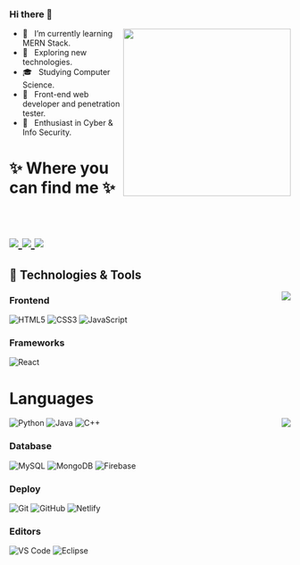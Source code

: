### Hi there 👋
 <img align="right" width= "300px" height="300px" src="https://github.com/abhi7889/abhi7889/assets/91309664/8f374582-0878-4864-8d23-7611847e43ab" >
 
- 🔭 &nbsp; I’m currently learning MERN Stack.
- 🤔 &nbsp; Exploring new technologies.
- 🎓 &nbsp; Studying Computer Science.
- 💼 &nbsp; Front-end web developer and penetration tester.
- 🌱 &nbsp; Enthusiast in Cyber & Info Security.


<h1 align="left">
✨ Where you can find me ✨
  
<p align="left">
  <br/>
  <a href="[https://www.linkedin.com/in/abhishek-sharma-0b4013207/](https://www.linkedin.com/in/vadrevu-vinay-kumar-a4295a208/)">
    <img src="https://img.shields.io/badge/LinkedIn-%230077B5.svg?&style=flat-square&logo=linkedin&logoColor=white">
  </a>
  
  <a href="https://github.com/vinay5916">
    <img src="https://img.shields.io/badge/Github-%230A0A0A.svg?&style=flat-square&logo=Github&logoColor=white">
    

  </a>

 
  <a href="https://www.instagram.com/avenger5916">
    <img src="https://img.shields.io/badge/Instagram-%23E4405F.svg?&style=flat-square&logo=instagram&logoColor=white">
  </a>

</p>


</h1>

## 🔧 Technologies & Tools

<img align="right"  src="https://github-readme-stats.vercel.app/api/top-langs/?username=vinay5916&theme=dracula">

### Frontend

![HTML5](https://img.shields.io/badge/-HTML5-%23E44D27?style=flat-square&logo=html5&logoColor=ffffff)
![CSS3](https://img.shields.io/badge/-CSS3-%231572B6?style=flat-square&logo=css3)
![JavaScript](https://img.shields.io/badge/-JavaScript-black?style=flat-square&logo=javascript)

### Frameworks

<!---![Nodejs](https://img.shields.io/badge/-Nodejs-black?style=flat-square&logo=Node.js)--->
![React](https://img.shields.io/badge/-React-%23282C34?style=flat-square&logo=react)



# Languages

<img align="right"   src="https://github-readme-stats.vercel.app/api?username=vinay5916&theme=github_dark&show_icons=true">

  ![Python](https://img.shields.io/badge/-Python-333333?style=flat&logo=python)
  ![Java](https://img.shields.io/badge/-Java-333333?style=flat&logo=Java&logoColor=007396)
  ![C++](https://img.shields.io/badge/-C++-333333?style=flat&logo=C%2B%2B&logoColor=00599C)



### Database

![MySQL](https://img.shields.io/badge/-MySQL-black?style=flat-square&logo=mysql)
![MongoDB](https://img.shields.io/badge/-MongoDB-black?style=flat-square&logo=mongodb)
![Firebase](https://img.shields.io/badge/-Firebase-FFA611?style=flat&logo=firebase&logoColor=FFFFFF)



### Deploy

![Git](https://img.shields.io/badge/-Git-black?style=flat-square&logo=git)
![GitHub](https://img.shields.io/badge/-GitHub-181717?style=flat-square&logo=github)
![Netlify](https://img.shields.io/badge/-Netlify-000000?style=flat-square&logo=netlify)

### Editors

![VS Code](http://img.shields.io/badge/-VS%20Code-007ACC?style=flat-square&logo=visual-studio-code)
![Eclipse](https://img.shields.io/badge/-Eclipse-333333?style=flat&logo=eclipse-ide&logoColor=2C2255)

<br>
<br>

